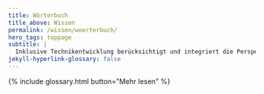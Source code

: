 ```yaml
---
title: Wörterbuch
title_above: Wissen
permalink: /wissen/woerterbuch/
hero_tags: toppage
subtitle: |
  Inklusive Technikentwicklung berücksichtigt und integriert die Perspektiven vieler unterschiedlicher Menschen. Inklusive Technikentwicklung gründet und bezieht sich auch auf relevante wissenschaftliche Konzepte und Diskurse. Diese wissenschaftlichen Grundlagen beeinflussen die praktische Gestaltung. Sie werden deshalb alltagssprachlich erklärt. Wenn Sie andere Sichtweisen haben, schreiben Sie diese gern an intia@th-koeln.de
jekyll-hyperlink-glossary: false
---
```


{% include glossary.html button="Mehr lesen" %}
